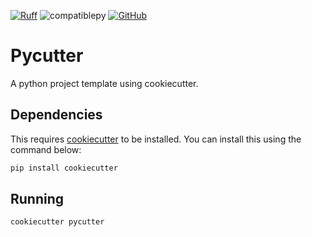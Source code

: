 [![Ruff](https://img.shields.io/endpoint?url=https://raw.githubusercontent.com/astral-sh/ruff/main/assets/badge/v2.json)](https://github.com/astral-sh/ruff)
![compatiblepy](https://img.shields.io/pypi/pyversions/cookiecutter)
[![GitHub](https://img.shields.io/github/license/mrhallak/pycutter)](https://github.com/mrhallak/pycutter)

# Pycutter

A python project template using cookiecutter.

## Dependencies
This requires [cookiecutter](https://github.com/cookiecutter/cookiecutter) to be installed. You can install this using the command below:
```bash
pip install cookiecutter
```

## Running
```bash
cookiecutter pycutter
```
